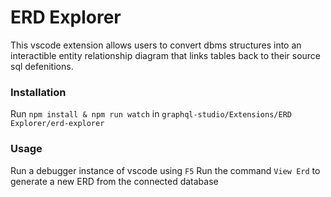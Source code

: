 # ERD Explorer
This vscode extension allows users to convert dbms structures into an interactible entity relationship diagram that links tables back to their source sql defenitions.

### Installation
Run `npm install & npm run watch` in `graphql-studio/Extensions/ERD Explorer/erd-explorer`

### Usage
Run a debugger instance of vscode using `F5`
Run the command `View Erd` to generate a new ERD from the connected database
